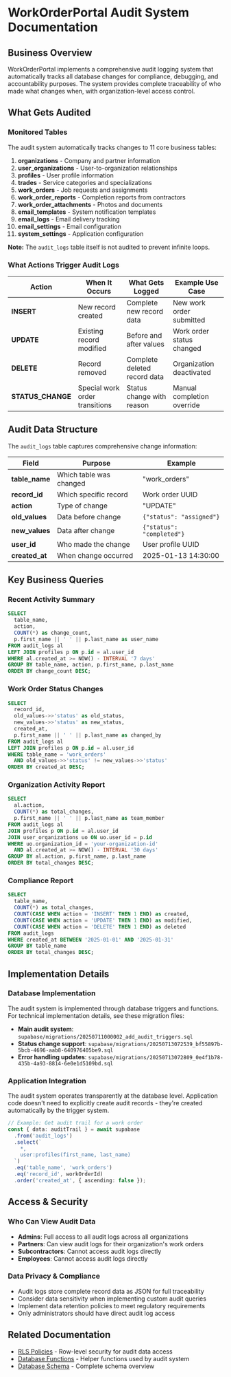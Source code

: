 # WorkOrderPortal Audit System Documentation

## Business Overview

WorkOrderPortal implements a comprehensive audit logging system that automatically tracks all database changes for compliance, debugging, and accountability purposes. The system provides complete traceability of who made what changes when, with organization-level access control.

## What Gets Audited

### Monitored Tables

The audit system automatically tracks changes to 11 core business tables:

1. **organizations** - Company and partner information
2. **user_organizations** - User-to-organization relationships
3. **profiles** - User profile information
4. **trades** - Service categories and specializations
5. **work_orders** - Job requests and assignments
6. **work_order_reports** - Completion reports from contractors
7. **work_order_attachments** - Photos and documents
8. **email_templates** - System notification templates
9. **email_logs** - Email delivery tracking
10. **email_settings** - Email configuration
11. **system_settings** - Application configuration

**Note:** The `audit_logs` table itself is not audited to prevent infinite loops.

### What Actions Trigger Audit Logs

| Action | When It Occurs | What Gets Logged | Example Use Case |
|--------|----------------|------------------|------------------|
| **INSERT** | New record created | Complete new record data | New work order submitted |
| **UPDATE** | Existing record modified | Before and after values | Work order status changed |
| **DELETE** | Record removed | Complete deleted record data | Organization deactivated |
| **STATUS_CHANGE** | Special work order transitions | Status change with reason | Manual completion override |

## Audit Data Structure

The `audit_logs` table captures comprehensive change information:

| Field | Purpose | Example |
|-------|---------|---------|
| **table_name** | Which table was changed | "work_orders" |
| **record_id** | Which specific record | Work order UUID |
| **action** | Type of change | "UPDATE" |
| **old_values** | Data before change | `{"status": "assigned"}` |
| **new_values** | Data after change | `{"status": "completed"}` |
| **user_id** | Who made the change | User profile UUID |
| **created_at** | When change occurred | 2025-01-13 14:30:00 |

## Key Business Queries

### Recent Activity Summary
```sql
SELECT 
  table_name,
  action,
  COUNT(*) as change_count,
  p.first_name || ' ' || p.last_name as user_name
FROM audit_logs al
LEFT JOIN profiles p ON p.id = al.user_id
WHERE al.created_at >= NOW() - INTERVAL '7 days'
GROUP BY table_name, action, p.first_name, p.last_name
ORDER BY change_count DESC;
```

### Work Order Status Changes
```sql
SELECT 
  record_id,
  old_values->>'status' as old_status,
  new_values->>'status' as new_status,
  created_at,
  p.first_name || ' ' || p.last_name as changed_by
FROM audit_logs al
LEFT JOIN profiles p ON p.id = al.user_id
WHERE table_name = 'work_orders'
  AND old_values->>'status' != new_values->>'status'
ORDER BY created_at DESC;
```

### Organization Activity Report
```sql
SELECT 
  al.action,
  COUNT(*) as total_changes,
  p.first_name || ' ' || p.last_name as team_member
FROM audit_logs al
JOIN profiles p ON p.id = al.user_id
JOIN user_organizations uo ON uo.user_id = p.id
WHERE uo.organization_id = 'your-organization-id'
  AND al.created_at >= NOW() - INTERVAL '30 days'
GROUP BY al.action, p.first_name, p.last_name
ORDER BY total_changes DESC;
```

### Compliance Report
```sql
SELECT 
  table_name,
  COUNT(*) as total_changes,
  COUNT(CASE WHEN action = 'INSERT' THEN 1 END) as created,
  COUNT(CASE WHEN action = 'UPDATE' THEN 1 END) as modified,
  COUNT(CASE WHEN action = 'DELETE' THEN 1 END) as deleted
FROM audit_logs
WHERE created_at BETWEEN '2025-01-01' AND '2025-01-31'
GROUP BY table_name
ORDER BY total_changes DESC;
```

## Implementation Details

### Database Implementation
The audit system is implemented through database triggers and functions. For technical implementation details, see these migration files:

- **Main audit system**: `supabase/migrations/20250711000002_add_audit_triggers.sql`
- **Status change support**: `supabase/migrations/20250713072539_bf55897b-5bcb-4696-aab8-640976405be9.sql`
- **Error handling updates**: `supabase/migrations/20250713072809_0e4f1b78-435b-4a93-8814-6e0e1d5109bd.sql`

### Application Integration
The audit system operates transparently at the database level. Application code doesn't need to explicitly create audit records - they're created automatically by the trigger system.

```typescript
// Example: Get audit trail for a work order
const { data: auditTrail } = await supabase
  .from('audit_logs')
  .select(`
    *,
    user:profiles(first_name, last_name)
  `)
  .eq('table_name', 'work_orders')
  .eq('record_id', workOrderId)
  .order('created_at', { ascending: false });
```

## Access & Security

### Who Can View Audit Data
- **Admins**: Full access to all audit logs across all organizations
- **Partners**: Can view audit logs for their organization's work orders
- **Subcontractors**: Cannot access audit logs directly
- **Employees**: Cannot access audit logs directly

### Data Privacy & Compliance
- Audit logs store complete record data as JSON for full traceability
- Consider data sensitivity when implementing custom audit queries
- Implement data retention policies to meet regulatory requirements
- Only administrators should have direct audit log access

## Related Documentation

- [RLS Policies](./RLS_POLICIES.md) - Row-level security for audit data access
- [Database Functions](./DATABASE_FUNCTIONS.md) - Helper functions used by audit system
- [Database Schema](./DATABASE_SCHEMA.md) - Complete schema overview
